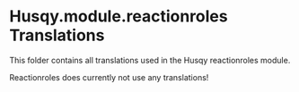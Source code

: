 # Husqy.module.reactionroles Translations

This folder contains all translations used in the Husqy reactionroles module.

Reactionroles does currently not use any translations!